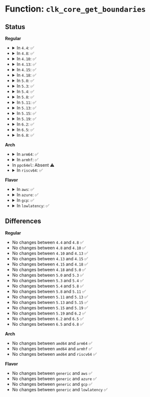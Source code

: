 # Function: <code>clk_core_get_boundaries</code>

## Status
<b>Regular</b>
<ul>
<li>
<details>
<summary>In <code>4.4</code>: ✅</summary>

```c
void clk_core_get_boundaries(struct clk_core *core, long unsigned int *min_rate, long unsigned int *max_rate);
```

**Collision:** Unique Static

**Inline:** No

**Transformation:** False

**Instances:**

```
In drivers/clk/clk.c (ffffffff816e4310)
Location: drivers/clk/clk.c:523
Inline: False
Direct callers:
  - drivers/clk/clk.c:clk_hw_round_rate
  - drivers/clk/clk.c:clk_round_rate
  - drivers/clk/clk.c:clk_calc_new_rates
  - drivers/clk/clk.c:clk_calc_new_rates
```
**Symbols:**

```
ffffffff816e4310-ffffffff816e4397: clk_core_get_boundaries (STB_LOCAL)
```
</details>
</li>
<li>
<details>
<summary>In <code>4.8</code>: ✅</summary>

```c
void clk_core_get_boundaries(struct clk_core *core, long unsigned int *min_rate, long unsigned int *max_rate);
```

**Collision:** Unique Static

**Inline:** No

**Transformation:** False

**Instances:**

```
In drivers/clk/clk.c (ffffffff817486d0)
Location: drivers/clk/clk.c:424
Inline: False
Direct callers:
  - drivers/clk/clk.c:clk_calc_new_rates
  - drivers/clk/clk.c:clk_calc_new_rates
  - drivers/clk/clk.c:clk_round_rate
  - drivers/clk/clk.c:clk_hw_round_rate
```
**Symbols:**

```
ffffffff817486d0-ffffffff8174875c: clk_core_get_boundaries (STB_LOCAL)
```
</details>
</li>
<li>
<details>
<summary>In <code>4.10</code>: ✅</summary>

```c
void clk_core_get_boundaries(struct clk_core *core, long unsigned int *min_rate, long unsigned int *max_rate);
```

**Collision:** Unique Static

**Inline:** No

**Transformation:** False

**Instances:**

```
In drivers/clk/clk.c (ffffffff81530f50)
Location: drivers/clk/clk.c:424
Inline: False
Direct callers:
  - drivers/clk/clk.c:clk_calc_new_rates
  - drivers/clk/clk.c:clk_calc_new_rates
  - drivers/clk/clk.c:clk_round_rate
  - drivers/clk/clk.c:clk_hw_round_rate
```
**Symbols:**

```
ffffffff81530f50-ffffffff81530fdc: clk_core_get_boundaries (STB_LOCAL)
```
</details>
</li>
<li>
<details>
<summary>In <code>4.13</code>: ✅</summary>

```c
void clk_core_get_boundaries(struct clk_core *core, long unsigned int *min_rate, long unsigned int *max_rate);
```

**Collision:** Unique Static

**Inline:** No

**Transformation:** False

**Instances:**

```
In drivers/clk/clk.c (ffffffff81544440)
Location: drivers/clk/clk.c:424
Inline: False
Direct callers:
  - drivers/clk/clk.c:clk_calc_new_rates
  - drivers/clk/clk.c:clk_calc_new_rates
  - drivers/clk/clk.c:clk_hw_round_rate
```
**Symbols:**

```
ffffffff81544440-ffffffff815444e9: clk_core_get_boundaries (STB_LOCAL)
```
</details>
</li>
<li>
<details>
<summary>In <code>4.15</code>: ✅</summary>

```c
void clk_core_get_boundaries(struct clk_core *core, long unsigned int *min_rate, long unsigned int *max_rate);
```

**Collision:** Unique Static

**Inline:** No

**Transformation:** False

**Instances:**

```
In drivers/clk/clk.c (ffffffff815a7510)
Location: drivers/clk/clk.c:478
Inline: False
Direct callers:
  - drivers/clk/clk.c:clk_calc_new_rates
  - drivers/clk/clk.c:clk_calc_new_rates
  - drivers/clk/clk.c:clk_hw_round_rate
```
**Symbols:**

```
ffffffff815a7510-ffffffff815a75b9: clk_core_get_boundaries (STB_LOCAL)
```
</details>
</li>
<li>
<details>
<summary>In <code>4.18</code>: ✅</summary>

```c
void clk_core_get_boundaries(struct clk_core *core, long unsigned int *min_rate, long unsigned int *max_rate);
```

**Collision:** Unique Static

**Inline:** No

**Transformation:** False

**Instances:**

```
In drivers/clk/clk.c (ffffffff815df190)
Location: drivers/clk/clk.c:499
Inline: False
Direct callers:
  - drivers/clk/clk.c:clk_calc_new_rates
  - drivers/clk/clk.c:clk_hw_round_rate
```
**Symbols:**

```
ffffffff815df190-ffffffff815df239: clk_core_get_boundaries (STB_LOCAL)
```
</details>
</li>
<li>
<details>
<summary>In <code>5.0</code>: ✅</summary>

```c
void clk_core_get_boundaries(struct clk_core *core, long unsigned int *min_rate, long unsigned int *max_rate);
```

**Collision:** Unique Static

**Inline:** No

**Transformation:** False

**Instances:**

```
In drivers/clk/clk.c (ffffffff815f8ac0)
Location: drivers/clk/clk.c:497
Inline: False
Direct callers:
  - drivers/clk/clk.c:clk_calc_new_rates
  - drivers/clk/clk.c:clk_hw_round_rate
```
**Symbols:**

```
ffffffff815f8ac0-ffffffff815f8b54: clk_core_get_boundaries (STB_LOCAL)
```
</details>
</li>
<li>
<details>
<summary>In <code>5.3</code>: ✅</summary>

```c
void clk_core_get_boundaries(struct clk_core *core, long unsigned int *min_rate, long unsigned int *max_rate);
```

**Collision:** Unique Static

**Inline:** No

**Transformation:** False

**Instances:**

```
In drivers/clk/clk.c (ffffffff8162ad00)
Location: drivers/clk/clk.c:612
Inline: False
Direct callers:
  - drivers/clk/clk.c:clk_calc_new_rates
  - drivers/clk/clk.c:clk_hw_round_rate
```
**Symbols:**

```
ffffffff8162ad00-ffffffff8162ad87: clk_core_get_boundaries (STB_LOCAL)
```
</details>
</li>
<li>
<details>
<summary>In <code>5.4</code>: ✅</summary>

```c
void clk_core_get_boundaries(struct clk_core *core, long unsigned int *min_rate, long unsigned int *max_rate);
```

**Collision:** Unique Static

**Inline:** No

**Transformation:** False

**Instances:**

```
In drivers/clk/clk.c (ffffffff8164c7b0)
Location: drivers/clk/clk.c:618
Inline: False
Direct callers:
  - drivers/clk/clk.c:clk_max_rate_show
  - drivers/clk/clk.c:clk_min_rate_show
  - drivers/clk/clk.c:clk_dump_subtree
  - drivers/clk/clk.c:clk_calc_new_rates
  - drivers/clk/clk.c:clk_hw_round_rate
```
**Symbols:**

```
ffffffff8164c7b0-ffffffff8164c837: clk_core_get_boundaries (STB_LOCAL)
```
</details>
</li>
<li>
<details>
<summary>In <code>5.8</code>: ✅</summary>

```c
void clk_core_get_boundaries(struct clk_core *core, long unsigned int *min_rate, long unsigned int *max_rate);
```

**Collision:** Unique Static

**Inline:** No

**Transformation:** False

**Instances:**

```
In drivers/clk/clk.c (ffffffff816fb880)
Location: drivers/clk/clk.c:622
Inline: False
Direct callers:
  - drivers/clk/clk.c:clk_max_rate_show
  - drivers/clk/clk.c:clk_min_rate_show
  - drivers/clk/clk.c:clk_calc_new_rates
  - drivers/clk/clk.c:clk_hw_round_rate
```
**Symbols:**

```
ffffffff816fb880-ffffffff816fb910: clk_core_get_boundaries (STB_LOCAL)
```
</details>
</li>
<li>
<details>
<summary>In <code>5.11</code>: ✅</summary>

```c
void clk_core_get_boundaries(struct clk_core *core, long unsigned int *min_rate, long unsigned int *max_rate);
```

**Collision:** Unique Static

**Inline:** No

**Transformation:** False

**Instances:**

```
In drivers/clk/clk.c (ffffffff81718730)
Location: drivers/clk/clk.c:616
Inline: False
Direct callers:
  - drivers/clk/clk.c:clk_max_rate_show
  - drivers/clk/clk.c:clk_min_rate_show
  - drivers/clk/clk.c:clk_calc_new_rates
  - drivers/clk/clk.c:clk_hw_round_rate
```
**Symbols:**

```
ffffffff81718730-ffffffff817187c0: clk_core_get_boundaries (STB_LOCAL)
```
</details>
</li>
<li>
<details>
<summary>In <code>5.13</code>: ✅</summary>

```c
void clk_core_get_boundaries(struct clk_core *core, long unsigned int *min_rate, long unsigned int *max_rate);
```

**Collision:** Unique Static

**Inline:** No

**Transformation:** False

**Instances:**

```
In drivers/clk/clk.c (ffffffff816f9a10)
Location: drivers/clk/clk.c:616
Inline: False
Direct callers:
  - drivers/clk/clk.c:clk_max_rate_show
  - drivers/clk/clk.c:clk_min_rate_show
  - drivers/clk/clk.c:clk_calc_new_rates
  - drivers/clk/clk.c:clk_hw_round_rate
```
**Symbols:**

```
ffffffff816f9a10-ffffffff816f9a9a: clk_core_get_boundaries (STB_LOCAL)
```
</details>
</li>
<li>
<details>
<summary>In <code>5.15</code>: ✅</summary>

```c
void clk_core_get_boundaries(struct clk_core *core, long unsigned int *min_rate, long unsigned int *max_rate);
```

**Collision:** Unique Static

**Inline:** No

**Transformation:** False

**Instances:**

```
In drivers/clk/clk.c (ffffffff81774170)
Location: drivers/clk/clk.c:616
Inline: False
Direct callers:
  - drivers/clk/clk.c:clk_max_rate_show
  - drivers/clk/clk.c:clk_min_rate_show
  - drivers/clk/clk.c:clk_calc_new_rates
  - drivers/clk/clk.c:clk_hw_round_rate
```
**Symbols:**

```
ffffffff81774170-ffffffff817741fa: clk_core_get_boundaries (STB_LOCAL)
```
</details>
</li>
<li>
<details>
<summary>In <code>5.19</code>: ✅</summary>

```c
void clk_core_get_boundaries(struct clk_core *core, long unsigned int *min_rate, long unsigned int *max_rate);
```

**Collision:** Unique Static

**Inline:** No

**Transformation:** False

**Instances:**

```
In drivers/clk/clk.c (ffffffff818a9c00)
Location: drivers/clk/clk.c:610
Inline: False
Direct callers:
  - drivers/clk/clk.c:clk_max_rate_show
  - drivers/clk/clk.c:clk_min_rate_show
  - drivers/clk/clk.c:clk_calc_new_rates
  - drivers/clk/clk.c:clk_round_rate
  - drivers/clk/clk.c:clk_hw_round_rate
```
**Symbols:**

```
ffffffff818a9c00-ffffffff818a9c97: clk_core_get_boundaries (STB_LOCAL)
```
</details>
</li>
<li>
<details>
<summary>In <code>6.2</code>: ✅</summary>

```c
void clk_core_get_boundaries(struct clk_core *core, long unsigned int *min_rate, long unsigned int *max_rate);
```

**Collision:** Unique Static

**Inline:** No

**Transformation:** False

**Instances:**

```
In drivers/clk/clk.c (ffffffff819f49c0)
Location: drivers/clk/clk.c:679
Inline: False
Direct callers:
  - drivers/clk/clk.c:clk_max_rate_show
  - drivers/clk/clk.c:clk_min_rate_show
  - drivers/clk/clk.c:clk_calc_new_rates
  - drivers/clk/clk.c:clk_core_init_rate_req
  - drivers/clk/clk.c:clk_hw_get_rate_range
```
**Symbols:**

```
ffffffff819f49c0-ffffffff819f4a57: clk_core_get_boundaries (STB_LOCAL)
```
</details>
</li>
<li>
<details>
<summary>In <code>6.5</code>: ✅</summary>

```c
void clk_core_get_boundaries(struct clk_core *core, long unsigned int *min_rate, long unsigned int *max_rate);
```

**Collision:** Unique Static

**Inline:** No

**Transformation:** False

**Instances:**

```
In drivers/clk/clk.c (ffffffff81a3d120)
Location: drivers/clk/clk.c:702
Inline: False
Direct callers:
  - drivers/clk/clk.c:clk_max_rate_show
  - drivers/clk/clk.c:clk_min_rate_show
  - drivers/clk/clk.c:clk_calc_new_rates
  - drivers/clk/clk.c:clk_core_init_rate_req
  - drivers/clk/clk.c:clk_hw_get_rate_range
```
**Symbols:**

```
ffffffff81a3d120-ffffffff81a3d1b7: clk_core_get_boundaries (STB_LOCAL)
```
</details>
</li>
<li>
<details>
<summary>In <code>6.8</code>: ✅</summary>

```c
void clk_core_get_boundaries(struct clk_core *core, long unsigned int *min_rate, long unsigned int *max_rate);
```

**Collision:** Unique Static

**Inline:** No

**Transformation:** False

**Instances:**

```
In drivers/clk/clk.c (ffffffff81a889e0)
Location: drivers/clk/clk.c:702
Inline: False
Direct callers:
  - drivers/clk/clk.c:clk_max_rate_show
  - drivers/clk/clk.c:clk_min_rate_show
  - drivers/clk/clk.c:clk_calc_new_rates
  - drivers/clk/clk.c:clk_core_init_rate_req
  - drivers/clk/clk.c:clk_hw_get_rate_range
```
**Symbols:**

```
ffffffff81a889e0-ffffffff81a88a77: clk_core_get_boundaries (STB_LOCAL)
```
</details>
</li>
</ul>
<b>Arch</b>
<ul>
<li>
<details>
<summary>In <code>arm64</code>: ✅</summary>

```c
void clk_core_get_boundaries(struct clk_core *core, long unsigned int *min_rate, long unsigned int *max_rate);
```

**Collision:** Unique Static

**Inline:** No

**Transformation:** False

**Instances:**

```
In drivers/clk/clk.c (ffff8000107bb698)
Location: drivers/clk/clk.c:618
Inline: False
Direct callers:
  - drivers/clk/clk.c:clk_max_rate_show
  - drivers/clk/clk.c:clk_min_rate_show
  - drivers/clk/clk.c:clk_dump_subtree
  - drivers/clk/clk.c:clk_calc_new_rates
  - drivers/clk/clk.c:clk_hw_round_rate
```
**Symbols:**

```
ffff8000107bb698-ffff8000107bb74c: clk_core_get_boundaries (STB_LOCAL)
```
</details>
</li>
<li>
<details>
<summary>In <code>armhf</code>: ✅</summary>

```c
void clk_core_get_boundaries(struct clk_core *core, long unsigned int *min_rate, long unsigned int *max_rate);
```

**Collision:** Unique Static

**Inline:** No

**Transformation:** False

**Instances:**

```
In drivers/clk/clk.c (c08e743c)
Location: drivers/clk/clk.c:618
Inline: False
Direct callers:
  - drivers/clk/clk.c:clk_max_rate_show
  - drivers/clk/clk.c:clk_min_rate_show
  - drivers/clk/clk.c:clk_calc_new_rates
  - drivers/clk/clk.c:clk_hw_round_rate
```
**Symbols:**

```
c08e743c-c08e74e0: clk_core_get_boundaries (STB_LOCAL)
```
</details>
</li>
<li>
In <code>ppc64el</code>: Absent ⚠️
</li>
<li>
<details>
<summary>In <code>riscv64</code>: ✅</summary>

```c
void clk_core_get_boundaries(struct clk_core *core, long unsigned int *min_rate, long unsigned int *max_rate);
```

**Collision:** Unique Static

**Inline:** No

**Transformation:** False

**Instances:**

```
In drivers/clk/clk.c (ffffffe00050a48c)
Location: drivers/clk/clk.c:618
Inline: False
Direct callers:
  - drivers/clk/clk.c:clk_max_rate_show
  - drivers/clk/clk.c:clk_min_rate_show
  - drivers/clk/clk.c:clk_dump_subtree
  - drivers/clk/clk.c:clk_calc_new_rates
  - drivers/clk/clk.c:clk_hw_round_rate
```
**Symbols:**

```
ffffffe00050a48c-ffffffe00050a512: clk_core_get_boundaries (STB_LOCAL)
```
</details>
</li>
</ul>
<b>Flavor</b>
<ul>
<li>
<details>
<summary>In <code>aws</code>: ✅</summary>

```c
void clk_core_get_boundaries(struct clk_core *core, long unsigned int *min_rate, long unsigned int *max_rate);
```

**Collision:** Unique Static

**Inline:** No

**Transformation:** False

**Instances:**

```
In drivers/clk/clk.c (ffffffff81612810)
Location: drivers/clk/clk.c:618
Inline: False
Direct callers:
  - drivers/clk/clk.c:clk_max_rate_show
  - drivers/clk/clk.c:clk_min_rate_show
  - drivers/clk/clk.c:clk_dump_subtree
  - drivers/clk/clk.c:clk_calc_new_rates
  - drivers/clk/clk.c:clk_hw_round_rate
```
**Symbols:**

```
ffffffff81612810-ffffffff81612897: clk_core_get_boundaries (STB_LOCAL)
```
</details>
</li>
<li>
<details>
<summary>In <code>azure</code>: ✅</summary>

```c
void clk_core_get_boundaries(struct clk_core *core, long unsigned int *min_rate, long unsigned int *max_rate);
```

**Collision:** Unique Static

**Inline:** No

**Transformation:** False

**Instances:**

```
In drivers/clk/clk.c (ffffffff81606d60)
Location: drivers/clk/clk.c:618
Inline: False
Direct callers:
  - drivers/clk/clk.c:clk_max_rate_show
  - drivers/clk/clk.c:clk_min_rate_show
  - drivers/clk/clk.c:clk_dump_subtree
  - drivers/clk/clk.c:clk_calc_new_rates
  - drivers/clk/clk.c:clk_hw_round_rate
```
**Symbols:**

```
ffffffff81606d60-ffffffff81606de7: clk_core_get_boundaries (STB_LOCAL)
```
</details>
</li>
<li>
<details>
<summary>In <code>gcp</code>: ✅</summary>

```c
void clk_core_get_boundaries(struct clk_core *core, long unsigned int *min_rate, long unsigned int *max_rate);
```

**Collision:** Unique Static

**Inline:** No

**Transformation:** False

**Instances:**

```
In drivers/clk/clk.c (ffffffff816405f0)
Location: drivers/clk/clk.c:618
Inline: False
Direct callers:
  - drivers/clk/clk.c:clk_max_rate_show
  - drivers/clk/clk.c:clk_min_rate_show
  - drivers/clk/clk.c:clk_dump_subtree
  - drivers/clk/clk.c:clk_calc_new_rates
  - drivers/clk/clk.c:clk_hw_round_rate
```
**Symbols:**

```
ffffffff816405f0-ffffffff81640677: clk_core_get_boundaries (STB_LOCAL)
```
</details>
</li>
<li>
<details>
<summary>In <code>lowlatency</code>: ✅</summary>

```c
void clk_core_get_boundaries(struct clk_core *core, long unsigned int *min_rate, long unsigned int *max_rate);
```

**Collision:** Unique Static

**Inline:** No

**Transformation:** False

**Instances:**

```
In drivers/clk/clk.c (ffffffff8165a940)
Location: drivers/clk/clk.c:618
Inline: False
Direct callers:
  - drivers/clk/clk.c:clk_max_rate_show
  - drivers/clk/clk.c:clk_min_rate_show
  - drivers/clk/clk.c:clk_dump_subtree
  - drivers/clk/clk.c:clk_calc_new_rates
  - drivers/clk/clk.c:clk_hw_round_rate
```
**Symbols:**

```
ffffffff8165a940-ffffffff8165a9c7: clk_core_get_boundaries (STB_LOCAL)
```
</details>
</li>
</ul>

## Differences
<b>Regular</b>
<ul>
<li>
No changes between <code>4.4</code> and <code>4.8</code> ✅
</li>
<li>
No changes between <code>4.8</code> and <code>4.10</code> ✅
</li>
<li>
No changes between <code>4.10</code> and <code>4.13</code> ✅
</li>
<li>
No changes between <code>4.13</code> and <code>4.15</code> ✅
</li>
<li>
No changes between <code>4.15</code> and <code>4.18</code> ✅
</li>
<li>
No changes between <code>4.18</code> and <code>5.0</code> ✅
</li>
<li>
No changes between <code>5.0</code> and <code>5.3</code> ✅
</li>
<li>
No changes between <code>5.3</code> and <code>5.4</code> ✅
</li>
<li>
No changes between <code>5.4</code> and <code>5.8</code> ✅
</li>
<li>
No changes between <code>5.8</code> and <code>5.11</code> ✅
</li>
<li>
No changes between <code>5.11</code> and <code>5.13</code> ✅
</li>
<li>
No changes between <code>5.13</code> and <code>5.15</code> ✅
</li>
<li>
No changes between <code>5.15</code> and <code>5.19</code> ✅
</li>
<li>
No changes between <code>5.19</code> and <code>6.2</code> ✅
</li>
<li>
No changes between <code>6.2</code> and <code>6.5</code> ✅
</li>
<li>
No changes between <code>6.5</code> and <code>6.8</code> ✅
</li>
</ul>
<b>Arch</b>
<ul>
<li>
No changes between <code>amd64</code> and <code>arm64</code> ✅
</li>
<li>
No changes between <code>amd64</code> and <code>armhf</code> ✅
</li>
<li>
No changes between <code>amd64</code> and <code>riscv64</code> ✅
</li>
</ul>
<b>Flavor</b>
<ul>
<li>
No changes between <code>generic</code> and <code>aws</code> ✅
</li>
<li>
No changes between <code>generic</code> and <code>azure</code> ✅
</li>
<li>
No changes between <code>generic</code> and <code>gcp</code> ✅
</li>
<li>
No changes between <code>generic</code> and <code>lowlatency</code> ✅
</li>
</ul>
